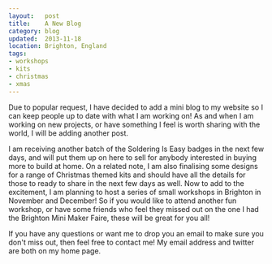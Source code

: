 ```yaml
---
layout:   post
title:    A New Blog
category: blog
updated:  2013-11-18
location: Brighton, England
tags:
- workshops
- kits
- christmas
- xmas
---
```


Due to popular request, I have decided to add a mini blog to my website so I can keep people up to date with what I am working on! As and when I am working on new projects, or have something I feel is worth sharing with the world, I will be adding another post.
<!-- more -->
I am receiving another batch of the Soldering Is Easy badges in the next few days, and will put them up on here to sell for anybody interested in buying more to build at home. On a related note, I am also finalising some designs for a range of Christmas themed kits and should have all the details for those to ready to share in the next few days as well. Now to add to the excitement, I am planning to host a series of small workshops in Brighton in November and December! So if you would like to attend another fun workshop, or have some friends who feel they missed out on the one I had the Brighton Mini Maker Faire, these will be great for you all!

If you have any questions or want me to drop you an email to make sure you don't miss out, then feel free to contact me! My email address and twitter are both on my home page.
